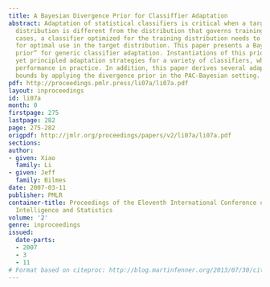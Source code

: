 ```yaml
---
title: A Bayesian Divergence Prior for Classiffier Adaptation
abstract: Adaptation of statistical classifiers is critical when a target (or testing)
  distribution is different from the distribution that governs training data. In such
  cases, a classifier optimized for the training distribution needs to be adapted
  for optimal use in the target distribution. This paper presents a Bayesian “divergence
  prior” for generic classifier adaptation. Instantiations of this prior lead to simple
  yet principled adaptation strategies for a variety of classifiers, which yield superior
  performance in practice. In addition, this paper derives several adaptation error
  bounds by applying the divergence prior in the PAC-Bayesian setting.
pdf: http://proceedings.pmlr.press/li07a/li07a.pdf
layout: inproceedings
id: li07a
month: 0
firstpage: 275
lastpage: 282
page: 275-282
origpdf: http://jmlr.org/proceedings/papers/v2/li07a/li07a.pdf
sections: 
author:
- given: Xiao
  family: Li
- given: Jeff
  family: Bilmes
date: 2007-03-11
publisher: PMLR
container-title: Proceedings of the Eleventh International Conference on Artificial
  Intelligence and Statistics
volume: '2'
genre: inproceedings
issued:
  date-parts:
  - 2007
  - 3
  - 11
# Format based on citeproc: http://blog.martinfenner.org/2013/07/30/citeproc-yaml-for-bibliographies/
---
```

